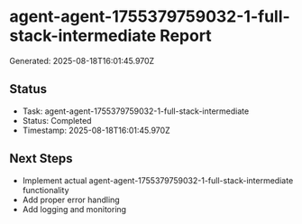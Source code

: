 # agent-agent-1755379759032-1-full-stack-intermediate Report

Generated: 2025-08-18T16:01:45.970Z

## Status
- Task: agent-agent-1755379759032-1-full-stack-intermediate
- Status: Completed
- Timestamp: 2025-08-18T16:01:45.970Z

## Next Steps
- Implement actual agent-agent-1755379759032-1-full-stack-intermediate functionality
- Add proper error handling
- Add logging and monitoring
